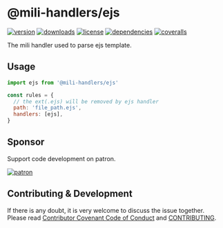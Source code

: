 # @mili-handlers/ejs

[![version](https://img.shields.io/npm/v/@mili-handlers/ejs.svg?style=flat-square)](https://www.npmjs.com/package/@mili-handlers/ejs)
[![downloads](https://img.shields.io/npm/dm/@mili-handlers/ejs.svg?style=flat-square)](https://www.npmjs.com/package/@mili-handlers/ejs)
[![license](https://img.shields.io/npm/l/@mili-handlers/ejs.svg?style=flat-square)](https://www.npmjs.com/package/@mili-handlers/ejs)
[![dependencies](https://img.shields.io/david/Val-istar-Guo/mili-handler-ejs.svg?style=flat-square)](https://www.npmjs.com/package/@mili-handlers/ejs)
[![coveralls](https://img.shields.io/coveralls/github/Val-istar-Guo/mili-handler-ejs.svg?style=flat-square)](https://coveralls.io/github/Val-istar-Guo/mili-handler-ejs)



<!-- description -->
The mili handler used to parse ejs template.
<!-- description -->

## Usage

<!-- usage -->
```javascript
import ejs from '@mili-handlers/ejs'

const rules = {
  // the ext(.ejs) will be removed by ejs handler
  path: 'file_path.ejs',
  handlers: [ejs],
}
```
<!-- usage -->

<!-- addition -->
<!-- addition -->

## Sponsor

Support code development on patron.

[![patron](https://c5.patreon.com/external/logo/become_a_patron_button@2x.png)](https://www.patreon.com/bePatron?u=22478507)

## Contributing & Development

If there is any doubt, it is very welcome to discuss the issue together.
Please read [Contributor Covenant Code of Conduct](.github/CODE_OF_CONDUCT.md) and [CONTRIBUTING](.github/CONTRIBUTING.md).
